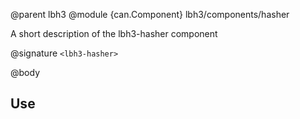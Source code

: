 @parent lbh3
@module {can.Component} lbh3/components/hasher <lbh3-hasher>

A short description of the lbh3-hasher component

@signature `<lbh3-hasher>`

@body

## Use

